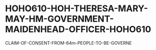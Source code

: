 # HOHO610-HOH-THERESA-MARY-MAY-HM-GOVERNMENT-MAIDENHEAD-OFFICER-HOHO610
CLAIM-OF-CONSENT-FROM-64m-PEOPLE-TO-BE-GOVERNE
